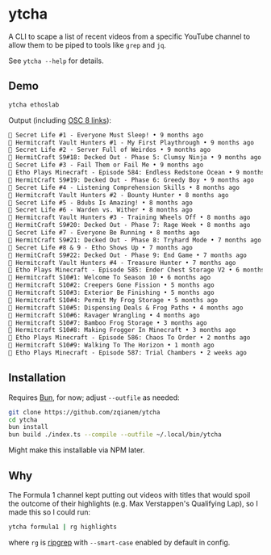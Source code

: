 # ytcha

A CLI to scape a list of recent videos from a specific YouTube channel to allow
them to be piped to tools like `grep` and `jq`.

See `ytcha --help` for details.

## Demo

```sh
ytcha ethoslab
```

Output (including [OSC 8 links](https://github.com/Alhadis/OSC8-Adoption)):

```txt
🔗 Secret Life #1 - Everyone Must Sleep! • 9 months ago
🔗 Hermitcraft Vault Hunters #1 - My First Playthrough • 9 months ago
🔗 Secret Life #2 - Server Full of Weirdos • 9 months ago
🔗 HermitCraft S9#18: Decked Out - Phase 5: Clumsy Ninja • 9 months ago
🔗 Secret Life #3 - Fail Them or Fail Me • 9 months ago
🔗 Etho Plays Minecraft - Episode 584: Endless Redstone Ocean • 9 months ago
🔗 HermitCraft S9#19: Decked Out - Phase 6: Greedy Boy • 9 months ago
🔗 Secret Life #4 - Listening Comprehension Skills • 8 months ago
🔗 Hermitcraft Vault Hunters #2 - Bounty Hunter • 8 months ago
🔗 Secret Life #5 - Bdubs Is Amazing! • 8 months ago
🔗 Secret Life #6 - Warden vs. Wither • 8 months ago
🔗 Hermitcraft Vault Hunters #3 - Training Wheels Off • 8 months ago
🔗 HermitCraft S9#20: Decked Out - Phase 7: Rage Week • 8 months ago
🔗 Secret Life #7 - Everyone Be Running • 8 months ago
🔗 HermitCraft S9#21: Decked Out - Phase 8: Tryhard Mode • 7 months ago
🔗 Secret Life #8 & 9 - Etho Shows Up • 7 months ago
🔗 HermitCraft S9#22: Decked Out - Phase 9: End Game • 7 months ago
🔗 Hermitcraft Vault Hunters #4 - Treasure Hunter • 7 months ago
🔗 Etho Plays Minecraft - Episode 585: Ender Chest Storage V2 • 6 months ago
🔗 Hermitcraft S10#1: Welcome To Season 10 • 6 months ago
🔗 Hermitcraft S10#2: Creepers Gone Fission • 5 months ago
🔗 Hermitcraft S10#3: Exterior Be Finishing • 5 months ago
🔗 Hermitcraft S10#4: Permit My Frog Storage • 5 months ago
🔗 Hermitcraft S10#5: Dispensing Deals & Frog Paths • 4 months ago
🔗 Hermitcraft S10#6: Ravager Wrangling • 4 months ago
🔗 Hermitcraft S10#7: Bamboo Frog Storage • 3 months ago
🔗 Hermitcraft S10#8: Making Frogger In Minecraft • 3 months ago
🔗 Etho Plays Minecraft - Episode 586: Chaos To Order • 2 months ago
🔗 Hermitcraft S10#9: Walking To The Horizon • 1 month ago
🔗 Etho Plays Minecraft - Episode 587: Trial Chambers • 2 weeks ago
```

## Installation

Requires [Bun](https://bun.sh), for now; adjust `--outfile` as needed:

```sh
git clone https://github.com/zqianem/ytcha
cd ytcha
bun install
bun build ./index.ts --compile --outfile ~/.local/bin/ytcha
```

Might make this installable via NPM later.

## Why

The Formula 1 channel kept putting out videos with titles that would spoil the
outcome of their highlights (e.g. Max Verstappen's Qualifying Lap), so I made
this so I could run:

```sh
ytcha formula1 | rg highlights
```

where `rg` is [ripgrep](https://github.com/BurntSushi/ripgrep) with
`--smart-case` enabled by default in config.
